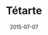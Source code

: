 ---
layout: post
title: "Tétarte"
date: 2015-07-07
categories: [Pêche]
image: http://www.pokepedia.fr/images/5/54/T%C3%AAtarte-RFVF.png
caught: Tétarte
location: Route 19
level: 45
version: X
---
